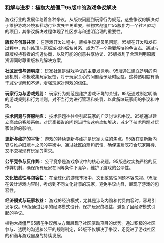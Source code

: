 ### 和解与进步：植物大战僵尸95版中的游戏争议解决

游戏行业的发展伴随着各种争议，从版权问题到玩家行为规范，这些争议的解决对于维护游戏环境和推动行业发展至关重要。植物大战僵尸95版作为一个社区驱动的项目，其争议解决过程体现了社区参与和透明治理的重要性。

**版权与创意共享**：
在游戏开发过程中，版权争议是常见问题。95版在开发和发布过程中，如何处理与原版游戏的版权关系，成为了一个需要解决的争议点。通过与原版权持有者的沟通协商，以及可能的创意共享协议，95版找到了合理利用原版资源同时尊重版权的解决方案。

**社区反馈与透明度**：
玩家社区是游戏争议的主要发源地。95版通过建立透明的沟通机制，积极收集玩家反馈，对于玩家关心的问题给予及时回应。这种透明度有助于减少误解和不满，增强玩家对游戏的信任。

**玩家行为与游戏规则**：
玩家行为规范是维护游戏环境的关键。95版通过制定明确的游戏规则和行为准则，对不当行为进行管理和处罚，以此解决玩家间的争议和冲突。

**技术问题与客服响应**：
技术问题往往会引起玩家的广泛讨论和争议。95版通过建立高效的客服系统，对玩家报告的问题进行快速响应和解决，减少了技术问题对玩家体验的影响。

**更新与维护的平衡**：
游戏的持续更新与维护是玩家关注的焦点。95版在更新新内容与维护旧版本之间的平衡中，通过社区投票和反馈，确保更新既符合玩家期待，又不忽视现有玩家的需求。

**公平竞争与反作弊**：
公平竞争是游戏争议中的核心议题。95版通过实施严格的反作弊机制，确保所有玩家在同等条件下竞争，维护了游戏的公平性。

**文化敏感性与包容性**：
在全球化的游戏市场中，文化敏感性问题不容忽视。95版在设计游戏内容时，考虑到不同文化背景的玩家，避免争议内容，展现了游戏的包容性。

**经济模式与玩家权益**：
游戏的经济模式，尤其是涉及内购和付费内容时，容易引发争议。95版通过公平的经济模式设计，保护玩家的权益，避免了因经济模式引起的争议。

植物大战僵尸95版在争议解决方面展现了社区驱动项目的优势。通过积极的社区参与、透明的沟通和公平的规则制定，95版不仅解决了争议，还促进了游戏社区的和谐与游戏自身的持续发展。